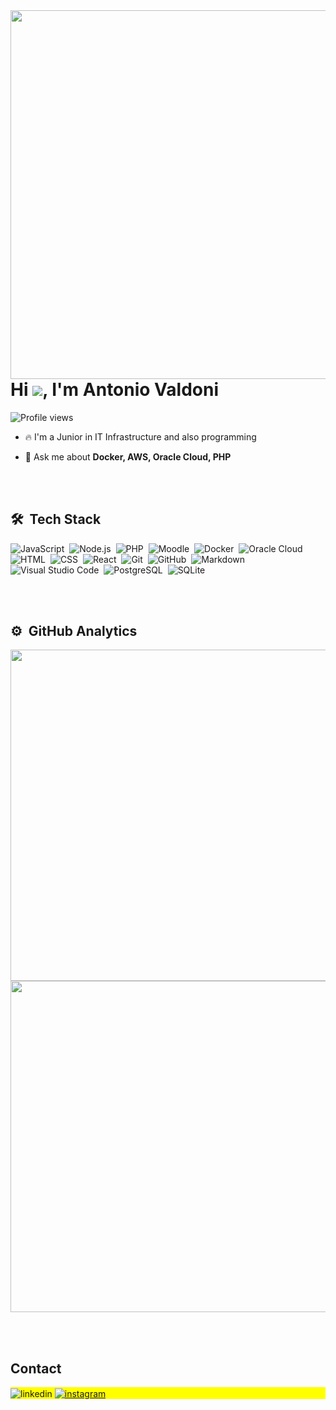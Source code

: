 <img align="right" height="590em" src="https://raw.githubusercontent.com/gist/Valdoni9/6f0b96763da705b950b220e2e9970027/raw/0a45fea1fc6fe398029b1d6bfca700b78c2fee4a/CardRispoli.svg"/>

<h1 align="left">Hi <img src="https://raw.githubusercontent.com/kaueMarques/kaueMarques/master/hi.gif">, I'm Antonio Valdoni</h1>

<p align="left"> <img src="https://komarev.com/ghpvc/?username=valdoni9&color=yellow" alt="Profile views" /> </p>

- 🔥 I'm a Junior in IT Infrastructure and also programming

- 💬 Ask me about **Docker, AWS, Oracle Cloud, PHP**

<br><br>

## 🛠 &nbsp;Tech Stack

![JavaScript](https://img.shields.io/badge/-JavaScript-05122A?style=flat&logo=javascript)&nbsp;
![Node.js](https://img.shields.io/badge/-Node.js-05122A?style=flat&logo=node.js)&nbsp;
![PHP](https://img.shields.io/badge/-PHP-05122A?style=flat&logo=PHP)&nbsp;
![Moodle](https://img.shields.io/badge/-Moodle-05122A?style=flat&logo=PHP)&nbsp;
![Docker](https://img.shields.io/badge/-Node.js-05122A?style=flat&logo=docker)&nbsp;
![Oracle Cloud](https://img.shields.io/badge/-Oracle_Cloud-05122A?style=flat&logo=oracle)&nbsp;
![HTML](https://img.shields.io/badge/-HTML-05122A?style=flat&logo=HTML5)&nbsp;
![CSS](https://img.shields.io/badge/-CSS-05122A?style=flat&logo=CSS3&logoColor=1572B6)&nbsp;
![React](https://img.shields.io/badge/-React-05122A?style=flat&logo=react)&nbsp;
![Git](https://img.shields.io/badge/-Git-05122A?style=flat&logo=git)&nbsp;
![GitHub](https://img.shields.io/badge/-GitHub-05122A?style=flat&logo=github)&nbsp;
![Markdown](https://img.shields.io/badge/-Markdown-05122A?style=flat&logo=markdown)&nbsp;
![Visual Studio Code](https://img.shields.io/badge/-Visual%20Studio%20Code-05122A?style=flat&logo=visual-studio-code&logoColor=007ACC)&nbsp;
![PostgreSQL](https://img.shields.io/badge/-PostgreSQL-05122A?style=flat&logo=postgresql)&nbsp;
![SQLite](https://img.shields.io/badge/-SQLite-05122A?style=flat&logo=sqlite)&nbsp;

<br><br>

## ⚙️ &nbsp;GitHub Analytics

<p align="left">


<img width="530em" src="https://github-readme-stats.vercel.app/api?username=valdoni9&show_icons=true&theme=vision-friendly-dark”%20alt=“valdoni9’s%20stats"/>
<img width="530em" src="https://github-readme-stats.vercel.app/api/top-langs/?username=valdoni9&layout=compact&theme=vision-friendly-dark”%20alt=%22valdoni9%27s%20most%20languages"/>
</p>

<br><br>

## Contact

<p align="left" style="background:yellow"
<a href="https://linkedin.com/in/antoniovaldoni" target="_blank">
  <img align="center" src="https://img.shields.io/badge/-antoniovaldoni-05122A?style=flat&logo=linkedin" alt="linkedin"/>
</a>
<a href="https://instagram.com/thuzura" target="_blank">
 <img align="center" src="https://img.shields.io/badge/-thuzura-05122A?style=flat&logo=instagram" alt="instagram"/>
</a>
</p>
